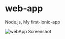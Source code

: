 # web-app
Node.js,   My first-Ionic-app 

![webApp Screenshot](https://raw.githubusercontent.com/scauos/web-app/master/QQ20161023-1.png)

